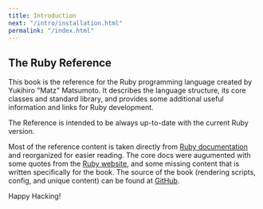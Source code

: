 ```yaml
---
title: Introduction
next: "/intro/installation.html"
permalink: "/index.html"
---
```


## The Ruby Reference[](#the-ruby-reference)

This book is the reference for the Ruby programming language created by
Yukihiro "Matz" Matsumoto. It describes the language structure, its core
classes and standard library, and provides some additional useful
information and links for Ruby development.

The Reference is intended to be always up-to-date with the current Ruby
version.

Most of the reference content is taken directly from <a
href='https://ruby-doc.org' class='ruby-doc remote' target='_blank'>Ruby
documentation</a> and reorganized for easier reading. The core docs were
augumented with some quotes from the <a href='https://ruby-lang.org'
class='remote' target='_blank'>Ruby website</a>, and some missing
content that is written specifically for the book. The source of the
book (rendering scripts, config, and unique content) can be found at <a
href='https://github.com/rubyreferences/rubyref/tree/master/_src'
class='remote' target='_blank'>GitHub</a>.

Happy Hacking!

